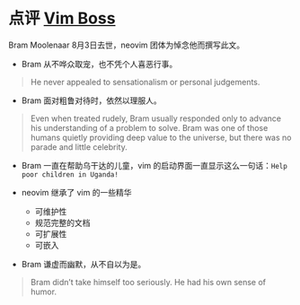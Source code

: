 # 点评 [Vim Boss][1]

Bram Moolenaar 8月3日去世，neovim 团体为悼念他而撰写此文。

- Bram 从不哗众取宠，也不凭个人喜恶行事。

> He never appealed to sensationalism or personal judgements.

- Bram 面对粗鲁对待时，依然以理服人。

> Even when treated rudely, Bram usually responded only to advance his understanding of a problem to solve.
> Bram was one of those humans quietly providing deep value to the universe, but there was no parade and little celebrity.

- Bram 一直在帮助乌干达的儿童，vim 的启动界面一直显示这么一句话：`Help poor children in Uganda! `

- neovim 继承了 vim 的一些精华
  - 可维护性
  - 规范完整的文档
  - 可扩展性
  - 可嵌入

- Bram 谦虚而幽默，从不自以为是。

> Bram didn’t take himself too seriously. He had his own sense of humor.

  [1]: https://neovim.io/news/2023/08